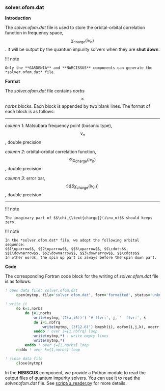 ### solver.ofom.dat

**Introduction**

The *solver.ofom.dat* file is used to store the orbital-orbital correlation function in frequency space, $$\chi_{\text{charge}}(i\nu_n)$$. It will be output by the quantum impurity solvers when they are **shut down**.

!!! note

    Only the **GARDENIA** and **NARCISSUS** components can generate the *solver.ofom.dat* file.

**Format**

The *solver.ofom.dat* file contains *norbs*$$\times$$*norbs* blocks. Each block is appended by two blank lines. The format of each block is as follows:

---

*column 1*: Matsubara frequency point (bosonic type), $$\nu_n$$, double precision

*column 2*: orbital-orbital correlation function, $$\Re \chi_{\text{charge}}(i\nu_n)$$, double precision

*column 3*: error bar, $$\Re [\delta\chi_{\text{charge}}(i\nu_n)]$$, double precision

---

!!! note

    The imaginary part of $$\chi_{\text{charge}}(i\nu_n)$$ should keeps zero.

!!! note

    In the *solver.ofom.dat* file, we adopt the following orbital sequence:
    $$1\uparrow$$, $$2\uparrow$$, $$3\uparrow$$, $$\cdots$$, $$1\downarrow$$, $$2\downarrow$$, $$3\downarrow$$, $$\cdots$$
    In other words, the spin up part is always before the spin down part.

**Code**

The corresponding Fortran code block for the writing of *solver.ofom.dat* file is as follows:

```fortran
! open data file: solver.ofom.dat
     open(mytmp, file='solver.ofom.dat', form='formatted', status='unknown')

! write it
     do k=1,norbs
         do j=1,norbs
             write(mytmp,'(2(a,i6))') '# flvr:', j, '  flvr:', k
             do i=1,nbfrq
                 write(mytmp,'(3f12.6)') bmesh(i), oofom(i,j,k), ooerr(i,j,k)
             enddo ! over i={1,nbfrq} loop
             write(mytmp,*) ! write empty lines
             write(mytmp,*)
         enddo ! over j={1,norbs} loop
     enddo ! over k={1,norbs} loop

! close data file
     close(mytmp)
```

In the **HIBISCUS** component, we provide a Python module to read the output files of quantum impurity solvers. You can use it to read the *solver.ofom.dat* file. See [script/u_reader.py](../ch07/reader.md) for more details.